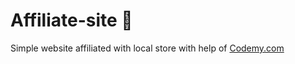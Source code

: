 # Affiliate-site :money_mouth_face:                                                         
Simple website affiliated with local store
 with help of <a href="http://johnelder.com/">Codemy.com</a>
